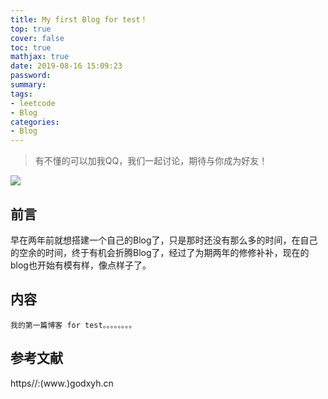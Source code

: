 ```yaml
---
title: My first Blog for test！
top: true
cover: false
toc: true
mathjax: true
date: 2019-08-16 15:09:23
password:
summary: 
tags:
- leetcode
- Blog
categories:
- Blog
---
```


> 有不懂的可以加我QQ，我们一起讨论，期待与你成为好友！

![](/medias/contact.jpg)

## 前言

 早在两年前就想搭建一个自己的Blog了，只是那时还没有那么多的时间，在自己的空余的时间，终于有机会折腾Blog了，经过了为期两年的修修补补，现在的blog也开始有模有样，像点样子了。
 
 
 ## 内容
    我的第一篇博客 for test。。。。。。。。
    
    
## 参考文献



https//:(www.)godxyh.cn







